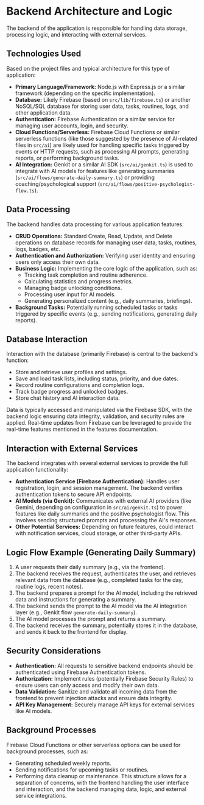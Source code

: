 # Backend Architecture and Logic

The backend of the application is responsible for handling data storage, processing logic, and interacting with external services.

## Technologies Used
Based on the project files and typical architecture for this type of application:
*   **Primary Language/Framework:** Node.js with Express.js or a similar framework (depending on the specific implementation).
*   **Database:** Likely Firebase (based on `src/lib/firebase.ts`) or another NoSQL/SQL database for storing user data, tasks, routines, logs, and other application data.
*   **Authentication:** Firebase Authentication or a similar service for managing user accounts, login, and security.
*   **Cloud Functions/Serverless:** Firebase Cloud Functions or similar serverless functions (like those suggested by the presence of AI-related files in `src/ai`) are likely used for handling specific tasks triggered by events or HTTP requests, such as processing AI prompts, generating reports, or performing background tasks.
*   **AI Integration:** Genkit or a similar AI SDK (`src/ai/genkit.ts`) is used to integrate with AI models for features like generating summaries (`src/ai/flows/generate-daily-summary.ts`) or providing coaching/psychological support (`src/ai/flows/positive-psychologist-flow.ts`).

## Data Processing

The backend handles data processing for various application features:

*   **CRUD Operations:** Standard Create, Read, Update, and Delete operations on database records for managing user data, tasks, routines, logs, badges, etc.
*   **Authentication and Authorization:** Verifying user identity and ensuring users only access their own data.
*   **Business Logic:** Implementing the core logic of the application, such as:
    *   Tracking task completion and routine adherence.
    *   Calculating statistics and progress metrics.
    *   Managing badge unlocking conditions.
    *   Processing user input for AI models.
    *   Generating personalized content (e.g., daily summaries, briefings).
*   **Background Tasks:** Potentially running scheduled tasks or tasks triggered by specific events (e.g., sending notifications, generating daily reports).

## Database Interaction

Interaction with the database (primarily Firebase) is central to the backend's function:

*   Store and retrieve user profiles and settings.
*   Save and load task lists, including status, priority, and due dates.
*   Record routine configurations and completion logs.
*   Track badge progress and unlocked badges.
*   Store chat history and AI interaction data.

Data is typically accessed and manipulated via the Firebase SDK, with the backend logic ensuring data integrity, validation, and security rules are applied. Real-time updates from Firebase can be leveraged to provide the real-time features mentioned in the features documentation.

## Interaction with External Services
The backend integrates with several external services to provide the full application functionality:

*   **Authentication Service (Firebase Authentication):** Handles user registration, login, and session management. The backend verifies authentication tokens to secure API endpoints.
*   **AI Models (via Genkit):** Communicates with external AI providers (like Gemini, depending on configuration in `src/ai/genkit.ts`) to power features like daily summaries and the positive psychologist flow. This involves sending structured prompts and processing the AI's responses.
*   **Other Potential Services:** Depending on future features, could interact with notification services, cloud storage, or other third-party APIs.

## Logic Flow Example (Generating Daily Summary)

1.  A user requests their daily summary (e.g., via the frontend).
2.  The backend receives the request, authenticates the user, and retrieves relevant data from the database (e.g., completed tasks for the day, routine logs, recent notes).
3.  The backend prepares a prompt for the AI model, including the retrieved data and instructions for generating a summary.
4.  The backend sends the prompt to the AI model via the AI integration layer (e.g., Genkit flow `generate-daily-summary`).
5.  The AI model processes the prompt and returns a summary.
6.  The backend receives the summary, potentially stores it in the database, and sends it back to the frontend for display.

## Security Considerations

*   **Authentication:** All requests to sensitive backend endpoints should be authenticated using Firebase Authentication tokens.
*   **Authorization:** Implement rules (potentially Firebase Security Rules) to ensure users can only access and modify their own data.
*   **Data Validation:** Sanitize and validate all incoming data from the frontend to prevent injection attacks and ensure data integrity.
*   **API Key Management:** Securely manage API keys for external services like AI models.

## Background Processes

Firebase Cloud Functions or other serverless options can be used for background processes, such as:
*   Generating scheduled weekly reports.
*   Sending notifications for upcoming tasks or routines.
*   Performing data cleanup or maintenance.
This structure allows for a separation of concerns, with the frontend handling the user interface and interaction, and the backend managing data, logic, and external service integrations.